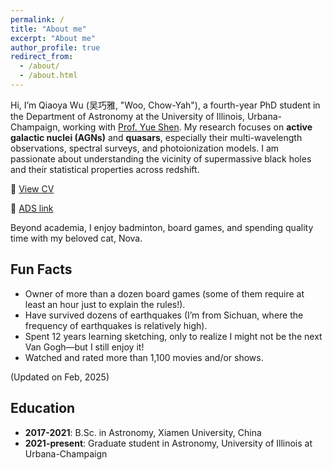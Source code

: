```yaml
---
permalink: /
title: "About me"
excerpt: "About me"
author_profile: true
redirect_from:
  - /about/
  - /about.html
---
```


Hi, I’m Qiaoya Wu (吴巧雅, "Woo, Chow-Yah"), a fourth-year PhD student in the Department of Astronomy at the University of Illinois, Urbana-Champaign, working with [Prof. Yue Shen](http://quasar.astro.illinois.edu/index.html#). My research focuses on **active galactic nuclei (AGNs)** and **quasars**, especially their multi-wavelength observations, spectral surveys, and photoionization models. I am passionate about understanding the vicinity of supermassive black holes and their statistical properties across redshift.

📄 [View CV](http://qiaoyawu.github.io/files/CV_for_web.pdf)  

🔗 [ADS link](https://ui.adsabs.harvard.edu/search/q=docs(library%2FxmjOFxrfRkuPawmB1l3nhQ)&sort=date%20desc%2C%20bibcode%20desc&p_=0)  

Beyond academia, I enjoy badminton, board games, and spending quality time with my beloved cat, Nova.

## **Fun Facts**
- Owner of more than a dozen board games (some of them require at least an hour just to explain the rules!).
- Have survived dozens of earthquakes (I’m from Sichuan, where the frequency of earthquakes is relatively high).
- Spent 12 years learning sketching, only to realize I might not be the next Van Gogh—but I still enjoy it!
- Watched and rated more than 1,100 movies and/or shows.

(Updated on Feb, 2025)

## Education
- **2017-2021**: B.Sc. in Astronomy, Xiamen University, China  
- **2021-present**: Graduate student in Astronomy, University of Illinois at Urbana-Champaign